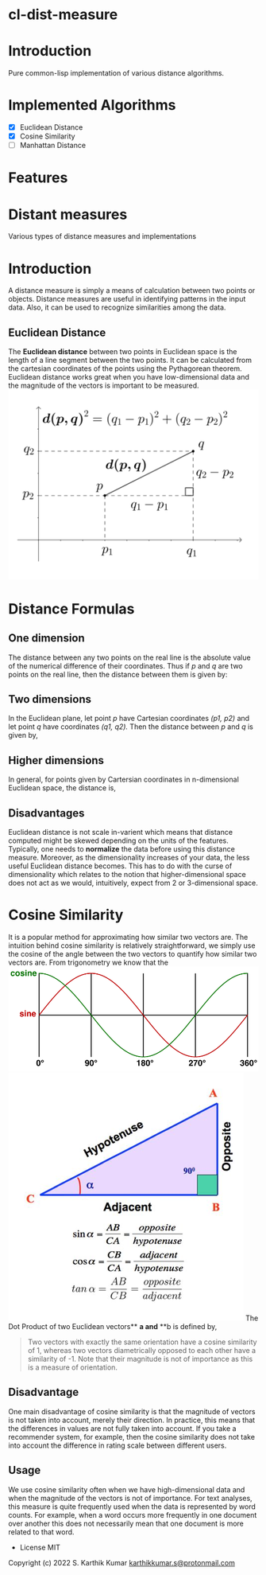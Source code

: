 # cl-dist-measure

# Introduction
Pure common-lisp implementation of various distance algorithms.

# Implemented Algorithms
- [X] Euclidean Distance
- [X] Cosine Similarity
- [ ] Manhattan Distance

# Features

# Distant measures

Various types of distance measures and implementations

# Introduction

A distance measure is simply a means of calculation between two points or objects. Distance measures are useful in identifying patterns in the input data. Also, it can be used to recognize similarities among the data.

## Euclidean Distance

The **Euclidean distance** between two points in Euclidean space is the length of a line segment between the two points. It can be calculated from the cartesian coordinates of the points using the Pythagorean theorem. Euclidean distance works great when you have low-dimensional data and the magnitude of the vectors is important to be measured.
![pythagoreanpng](./data/pythagorean.png)

# Distance Formulas

## One dimension

The distance between any two points on the real line is the absolute value of the numerical difference of their coordinates. Thus if *p* and *q* are two points on the real line, then the distance between them is given by:

## Two dimensions

In the Euclidean plane, let point *p* have Cartesian coordinates *(p1, p2)* and let point *q* have coordinates *(q1, q2).*
Then the distance between *p* and *q* is given by,

## Higher dimensions

In general, for points given by Cartersian coordinates in n-dimensional Euclidean space, the distance is,

## Disadvantages

Euclidean distance is not scale in-varient which means that distance computed might be skewed depending on the units of the features. Typically, one needs to **normalize** the data before using this distance measure.
Moreover, as the dimensionality increases of your data, the less useful Euclidean distance becomes. This has to do with the curse of dimensionality which relates to the notion that higher-dimensional space does not act as we would, intuitively, expect from 2 or 3-dimensional space.

# Cosine Similarity

It is a popular method for approximating how similar two vectors are. The intuition behind cosine similarity is relatively straightforward, we simply use the cosine of the angle between the two vectors to quantify how similar two vectors are.
From trigonometry we know that the
![sinecosinepng](./data/sine-cosine.png)
![cosine\sine\tanjpeg](./data/cosine_sine_tan.jpeg)
The Dot Product of two Euclidean vectors** **a and** **b is defined by,

> Two vectors with exactly the same orientation have a cosine similarity of 1, whereas two vectors diametrically opposed to each other have a similarity of -1. Note that their magnitude is not of importance as this is a measure of orientation.

## Disadvantage

One main disadvantage of cosine similarity is that the magnitude of vectors is not taken into account, merely their direction. In practice, this means that the differences in values are not fully taken into account. If you take a recommender system, for example, then the cosine
similarity does not take into account the difference in rating scale between different users.

## Usage

We use cosine similarity often when we have high-dimensional data and when the magnitude of the vectors is not of importance. For text analyses, this measure is quite frequently used when the data is represented by word counts. For example, when a word occurs more frequently in one document over another this does not necessarily mean
that one document is more related to that word.

* License
MIT

Copyright (c) 2022 S. Karthik Kumar karthikkumar.s@protonmail.com
